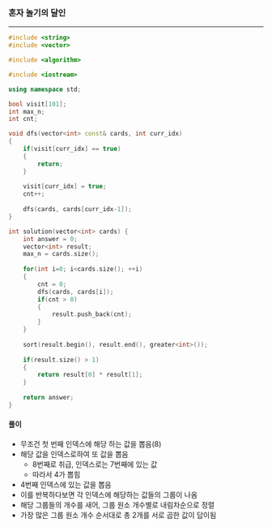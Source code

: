 ### 혼자 놀기의 달인

***

```c++
#include <string>
#include <vector>

#include <algorithm>

#include <iostream>

using namespace std;

bool visit[101];
int max_n;
int cnt;

void dfs(vector<int> const& cards, int curr_idx)
{
    if(visit[curr_idx] == true)
    {
        return;
    }
    
    visit[curr_idx] = true;
    cnt++;
    
    dfs(cards, cards[curr_idx-1]);
}

int solution(vector<int> cards) {
    int answer = 0;
    vector<int> result;
    max_n = cards.size();
    
    for(int i=0; i<cards.size(); ++i)
    {
        cnt = 0;
        dfs(cards, cards[i]);
        if(cnt > 0)
        {
            result.push_back(cnt);
        }
    }
    
    sort(result.begin(), result.end(), greater<int>());
    
    if(result.size() > 1)
    {
        return result[0] * result[1];
    }
    
    return answer;
}
```



#### 풀이

- 무조건 첫 번째 인덱스에 해당 하는 값을 뽑음(8)
- 해당 값을 인덱스로하여 또 값을 뽑음
  - 8번째로 취급, 인덱스로는 7번째에 있는 값
  - 따라서 4가 뽑힘
- 4번째 인덱스에 있는 값을 뽑음
- 이를 반복하다보면 각 인덱스에 해당하는 값들의 그룹이 나옴
- 해당 그룹들의 개수를 새어, 그룹 원소 개수별로 내림차순으로 정렬
- 가장 많은 그룹 원소 개수 순서대로 총 2개를 서로 곱한 값이 답이됨